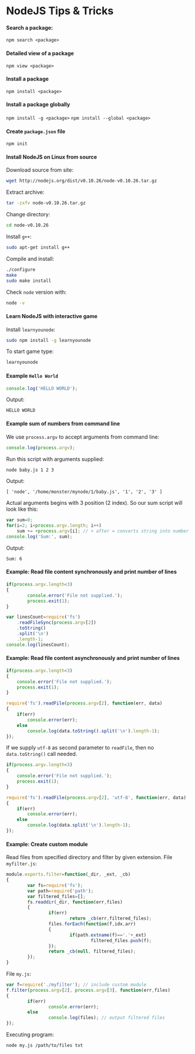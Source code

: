 # NodeJS Tips & Tricks

#### Search a package:
`npm search <package>`

#### Detailed view of a package
`npm view <package>`

#### Install a package
`npm install <package>`

#### Install a package globally
`npm install -g <package>`
`npm install --global <package>`

#### Create `package.json` file
`npm init`

#### Install NodeJS on Linux from source
Download source from site:
```sh
wget http://nodejs.org/dist/v0.10.26/node-v0.10.26.tar.gz
```
Extract archive:
```sh
tar -zxfv node-v0.10.26.tar.gz
```
Change directory:
```sh
cd node-v0.10.26
```
Install `g++`:
```sh
sudo apt-get install g++
```
Compile and install:
```sh
./configure
make
sudo make install
```
Check `node` version with:
```sh
node -v
```

#### Learn NodeJS with interactive game
Install `learnyounode`:
```sh
sudo npm install -g learnyounode
```
To start game type:
```sh
learnyounode
```

#### Example `Hello World`
```js
console.log('HELLO WORLD');
```
Output:
```
HELLO WORLD
```

#### Example sum of numbers from command line
We use `process.argv` to accept arguments from command line:
```js
console.log(process.argv);
```
Run this script with arguments supplied:
```sh
node baby.js 1 2 3
```
Output:
```
[ 'node', '/home/monster/mynode/1/baby.js', '1', '2', '3' ]
```
Actual arguments begins with 3 position (2 index). So our sum script will look like this:
```js
var sum=0;
for(i=2; i<process.argv.length; i++)
	sum += +process.argv[i]; // + after = converts string into number
console.log('Sum:', sum);
```
Output:
```
Sum: 6
```
#### Example: Read file content synchronously and print number of lines ####
```js
if(process.argv.length<3)
{
        console.error('File not supplied.');
        process.exit(1);
}

var linesCount=require('fs')
	.readFileSync(process.argv[2])
	.toString()
	.split('\n')
	.length-1;
console.log(linesCount);
```
#### Example: Read file content asynchronously and print number of lines ####
```js
if(process.argv.length<3)
{
	console.error('File not supplied.');
	process.exit(1);
}

require('fs').readFile(process.argv[2], function(err, data)
{
	if(err)
		console.error(err);
	else
		console.log(data.toString().split('\n').length-1);
});
```

If we supply `utf-8` as second parameter to `readFile`, then no `data.toString()` call needed.

```js
if(process.argv.length<3)
{
	console.error('File not supplied.');
	process.exit(1);
}

require('fs').readFile(process.argv[2], 'utf-8', function(err, data)
{
	if(err)
		console.error(err);
	else
		console.log(data.split('\n').length-1);
});
```

#### Example: Create custom module ####
Read files from specified directory and filter by given extension.
File `myfilter.js`:
```js
module.exports.filter=function(_dir, _ext, _cb)
{
        var fs=require('fs');
        var path=require('path');
        var filtered_files=[];
        fs.readdir(_dir, function(err,files)
        {
                if(err)
                        return _cb(err,filtered_files);
                files.forEach(function(f,idx,arr)
                {
                        if(path.extname(f)=='.'+_ext)
                                filtered_files.push(f);
                });
                return _cb(null, filtered_files);
        });
}
```
File `my.js`:
```js
var f=require('./myfilter'); // include custom module
f.filter(process.argv[2], process.argv[3], function(err,files)
{
        if(err)
                console.error(err);
        else
                console.log(files); // output filtered files
});
```
Executing program:
```sh
node my.js /path/to/files txt
```
